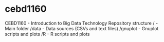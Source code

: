 # cebd1160
CEBD1160 - Introduction to Big Data Technology
Repository structure
/         - Main folder
/data     - Data sources (CSVs and text files)
/gnuplot  - Gnuplot scripts and plots
/R        - R scripts and plots
